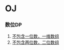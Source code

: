# OJ

### 数位DP

1. [不包含一位数，一维数组](src/DigitDp/simple1D.c)
2. [不包含两位数，二位数组](src/DigitDp/continuousNum2D.cpp)
